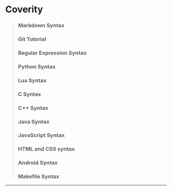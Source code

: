 # Coverity

> ### Markdown Syntax
> ### Git Tutorial
> ### Regular Expression Syntax
> ### Python Syntax
> ### Lua Syntax
> ### C Syntax
> ### C++ Syntax
> ### Java Syntax
> ### JavaScript Syntax
> ### HTML and CSS syntax
> ### Android Syntax
> ### Makefile Syntax
---

